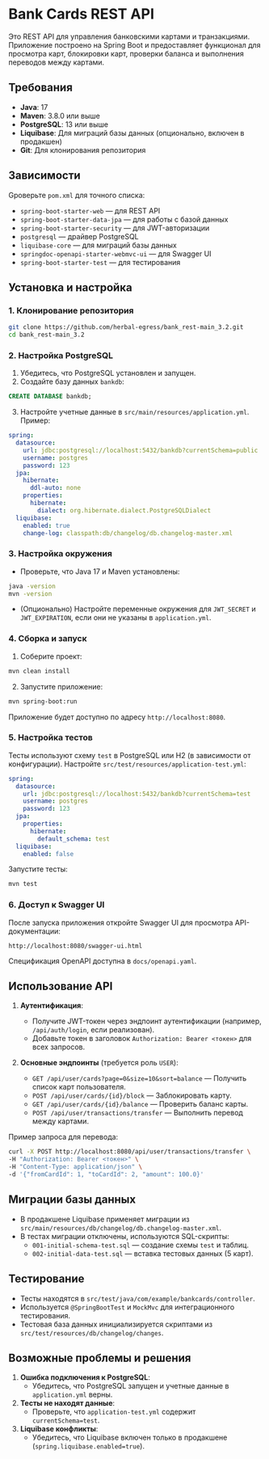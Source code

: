 # Bank Cards REST API

Это REST API для управления банковскими картами и транзакциями. Приложение построено на Spring Boot и предоставляет
функционал для просмотра карт, блокировки карт, проверки баланса и выполнения переводов между картами.

## Требования

- **Java**: 17
- **Maven**: 3.8.0 или выше
- **PostgreSQL**: 13 или выше
- **Liquibase**: Для миграций базы данных (опционально, включен в продакшен)
- **Git**: Для клонирования репозитория

## Зависимости

Gроверьте `pom.xml` для точного списка:
- `spring-boot-starter-web` — для REST API
- `spring-boot-starter-data-jpa` — для работы с базой данных
- `spring-boot-starter-security` — для JWT-авторизации
- `postgresql` — драйвер PostgreSQL
- `liquibase-core` — для миграций базы данных
- `springdoc-openapi-starter-webmvc-ui` — для Swagger UI
- `spring-boot-starter-test` — для тестирования

## Установка и настройка

### 1. Клонирование репозитория

```bash
git clone https://github.com/herbal-egress/bank_rest-main_3.2.git
cd bank_rest-main_3.2
```

### 2. Настройка PostgreSQL

1. Убедитесь, что PostgreSQL установлен и запущен.
2. Создайте базу данных `bankdb`:

```sql
CREATE DATABASE bankdb;
```

3. Настройте учетные данные в `src/main/resources/application.yml`. Пример:

```yaml
spring:
  datasource:
    url: jdbc:postgresql://localhost:5432/bankdb?currentSchema=public
    username: postgres
    password: 123
  jpa:
    hibernate:
      ddl-auto: none
    properties:
      hibernate:
        dialect: org.hibernate.dialect.PostgreSQLDialect
  liquibase:
    enabled: true
    change-log: classpath:db/changelog/db.changelog-master.xml
```

### 3. Настройка окружения

- Проверьте, что Java 17 и Maven установлены:

```bash
java -version
mvn -version
```

- (Опционально) Настройте переменные окружения для `JWT_SECRET` и `JWT_EXPIRATION`, если они не указаны в `application.yml`.

### 4. Сборка и запуск

1. Соберите проект:

```bash
mvn clean install
```

2. Запустите приложение:

```bash
mvn spring-boot:run
```

Приложение будет доступно по адресу `http://localhost:8080`.

### 5. Настройка тестов

Тесты используют схему `test` в PostgreSQL или H2 (в зависимости от конфигурации). Настройте `src/test/resources/application-test.yml`:

```yaml
spring:
  datasource:
    url: jdbc:postgresql://localhost:5432/bankdb?currentSchema=test
    username: postgres
    password: 123
  jpa:
    properties:
      hibernate:
        default_schema: test
  liquibase:
    enabled: false
```

Запустите тесты:

```bash
mvn test
```

### 6. Доступ к Swagger UI

После запуска приложения откройте Swagger UI для просмотра API-документации:

```
http://localhost:8080/swagger-ui.html
```

Спецификация OpenAPI доступна в `docs/openapi.yaml`.

## Использование API

1. **Аутентификация**:
   - Получите JWT-токен через эндпоинт аутентификации (например, `/api/auth/login`, если реализован).
   - Добавьте токен в заголовок `Authorization: Bearer <токен>` для всех запросов.

2. **Основные эндпоинты** (требуется роль `USER`):
   - `GET /api/user/cards?page=0&size=10&sort=balance` — Получить список карт пользователя.
   - `POST /api/user/cards/{id}/block` — Заблокировать карту.
   - `GET /api/user/cards/{id}/balance` — Проверить баланс карты.
   - `POST /api/user/transactions/transfer` — Выполнить перевод между картами.

Пример запроса для перевода:

```bash
curl -X POST http://localhost:8080/api/user/transactions/transfer \
-H "Authorization: Bearer <токен>" \
-H "Content-Type: application/json" \
-d '{"fromCardId": 1, "toCardId": 2, "amount": 100.0}'
```

## Миграции базы данных

- В продакшене Liquibase применяет миграции из `src/main/resources/db/changelog/db.changelog-master.xml`.
- В тестах миграции отключены, используются SQL-скрипты:
  - `001-initial-schema-test.sql` — создание схемы `test` и таблиц.
  - `002-initial-data-test.sql` — вставка тестовых данных (5 карт).

## Тестирование

- Тесты находятся в `src/test/java/com/example/bankcards/controller`.
- Используется `@SpringBootTest` и `MockMvc` для интеграционного тестирования.
- Тестовая база данных инициализируется скриптами из `src/test/resources/db/changelog/changes`.

## Возможные проблемы и решения

1. **Ошибка подключения к PostgreSQL**:
   - Убедитесь, что PostgreSQL запущен и учетные данные в `application.yml` верны.
2. **Тесты не находят данные**:
   - Проверьте, что `application-test.yml` содержит `currentSchema=test`.
3. **Liquibase конфликты**:
   - Убедитесь, что Liquibase включен только в продакшене (`spring.liquibase.enabled=true`).
```